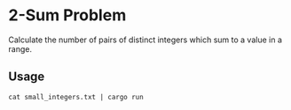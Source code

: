# 2-Sum Problem

Calculate the number of pairs of distinct integers which sum to a value in a range.

## Usage
```
cat small_integers.txt | cargo run
```

